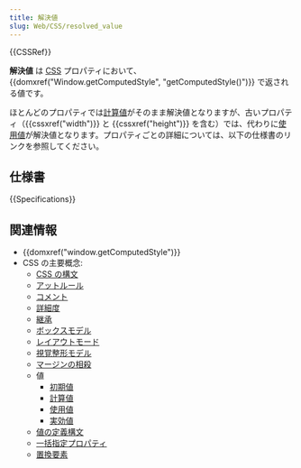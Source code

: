 ```yaml
---
title: 解決値
slug: Web/CSS/resolved_value
---
```

{{CSSRef}}

**解決値** は [CSS](/ja/docs/Web/CSS) プロパティにおいて、 {{domxref("Window.getComputedStyle", "getComputedStyle()")}} で返される値です。

ほとんどのプロパティでは[計算値](/ja/docs/Web/CSS/computed_value)がそのまま解決値となりますが、古いプロパティ（{{cssxref("width")}} と {{cssxref("height")}} を含む）では、代わりに[使用値](/ja/docs/Web/CSS/used_value)が解決値となります。プロパティごとの詳細については、以下の仕様書のリンクを参照してください。

## 仕様書

{{Specifications}}

## 関連情報

- {{domxref("window.getComputedStyle")}}
- CSS の主要概念:
  - [CSS の構文](/ja/docs/Web/CSS/Syntax)
  - [アットルール](/ja/docs/Web/CSS/At-rule)
  - [コメント](/ja/docs/Web/CSS/Comments)
  - [詳細度](/ja/docs/Web/CSS/Specificity)
  - [継承](/ja/docs/Web/CSS/inheritance)
  - [ボックスモデル](/ja/docs/Web/CSS/CSS_Box_Model/Introduction_to_the_CSS_box_model)
  - [レイアウトモード](/ja/docs/Web/CSS/Layout_mode)
  - [視覚整形モデル](/ja/docs/Web/CSS/Visual_formatting_model)
  - [マージンの相殺](/ja/docs/Web/CSS/CSS_Box_Model/Mastering_margin_collapsing)
  - 値
    - [初期値](/ja/docs/Web/CSS/initial_value)
    - [計算値](/ja/docs/Web/CSS/computed_value)
    - [使用値](/ja/docs/Web/CSS/used_value)
    - [実効値](/ja/docs/Web/CSS/actual_value)
  - [値の定義構文](/ja/docs/Web/CSS/Value_definition_syntax)
  - [一括指定プロパティ](/ja/docs/Web/CSS/Shorthand_properties)
  - [置換要素](/ja/docs/Web/CSS/Replaced_element)
